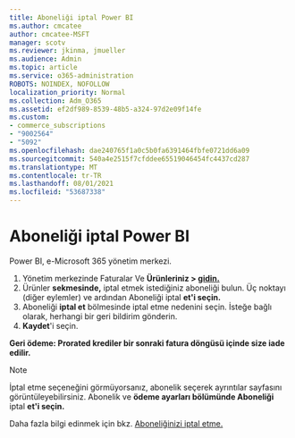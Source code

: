 ```yaml
---
title: Aboneliği iptal Power BI
ms.author: cmcatee
author: cmcatee-MSFT
manager: scotv
ms.reviewer: jkinma, jmueller
ms.audience: Admin
ms.topic: article
ms.service: o365-administration
ROBOTS: NOINDEX, NOFOLLOW
localization_priority: Normal
ms.collection: Adm_O365
ms.assetid: ef2df989-8539-48b5-a324-97d2e09f14fe
ms.custom:
- commerce_subscriptions
- "9002564"
- "5092"
ms.openlocfilehash: dae240765f1a0c5b0fa6391464fbfe0721dd6a09
ms.sourcegitcommit: 540a4e2515f7cfddee65519046454fc4437cd287
ms.translationtype: MT
ms.contentlocale: tr-TR
ms.lasthandoff: 08/01/2021
ms.locfileid: "53687338"
---
```

# <a name="cancel-power-bi"></a>Aboneliği iptal Power BI

Power BI, e-Microsoft 365 yönetim merkezi.

1. Yönetim merkezinde Faturalar Ve **Ürünleriniz > [gidin.](https://go.microsoft.com/fwlink/p/?linkid=842054)**
2. Ürünler **sekmesinde,** iptal etmek istediğiniz aboneliği bulun. Üç noktayı (diğer eylemler) ve ardından Aboneliği iptal **et'i seçin.**
3. Aboneliği **iptal et** bölmesinde iptal etme nedenini seçin. İsteğe bağlı olarak, herhangi bir geri bildirim gönderin.
4. **Kaydet**'i seçin.

**Geri ödeme: Prorated krediler bir sonraki fatura döngüsü içinde size iade edilir.**

> [!NOTE]
> İptal etme seçeneğini görmüyorsanız, abonelik seçerek ayrıntılar sayfasını görüntüleyebilirsiniz. Abonelik ve **ödeme ayarları bölümünde Aboneliği** iptal **et'i seçin.**

Daha fazla bilgi edinmek için bkz. [Aboneliğinizi iptal etme.](/microsoft-365/commerce/subscriptions/cancel-your-subscription)